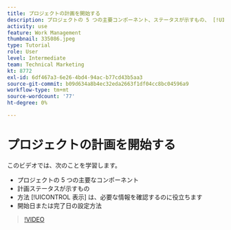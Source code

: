 ```yaml
---
title: プロジェクトの計画を開始する
description: プロジェクトの 5 つの主要コンポーネント、ステータスが示すもの、 [!UICONTROL 表示] は、関連情報や、開始日または期限の設定方法を確認するのに役立ちます。
activity: use
feature: Work Management
thumbnail: 335086.jpeg
type: Tutorial
role: User
level: Intermediate
team: Technical Marketing
kt: 8772
exl-id: 6df467a3-6e26-4bd4-94ac-b77cd43b5aa3
source-git-commit: b09d634a8b4ec32eda2663f1df04cc8bc04596a9
workflow-type: tm+mt
source-wordcount: '77'
ht-degree: 0%

---
```


# プロジェクトの計画を開始する

このビデオでは、次のことを学習します。

* プロジェクトの 5 つの主要なコンポーネント
* 計画ステータスが示すもの
* 方法 [!UICONTROL 表示] は、必要な情報を確認するのに役立ちます
* 開始日または完了日の設定方法

>[!VIDEO](https://video.tv.adobe.com/v/335086/?quality=12)
